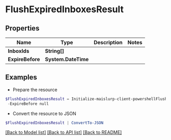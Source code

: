 # FlushExpiredInboxesResult
## Properties

Name | Type | Description | Notes
------------ | ------------- | ------------- | -------------
**InboxIds** | **String[]** |  | 
**ExpireBefore** | **System.DateTime** |  | 

## Examples

- Prepare the resource
```powershell
$FlushExpiredInboxesResult = Initialize-maislurp-client-powershellFlushExpiredInboxesResult  -InboxIds null `
 -ExpireBefore null
```

- Convert the resource to JSON
```powershell
$FlushExpiredInboxesResult | ConvertTo-JSON
```

[[Back to Model list]](../README#documentation-for-models) [[Back to API list]](../README#documentation-for-api-endpoints) [[Back to README]](../README)

